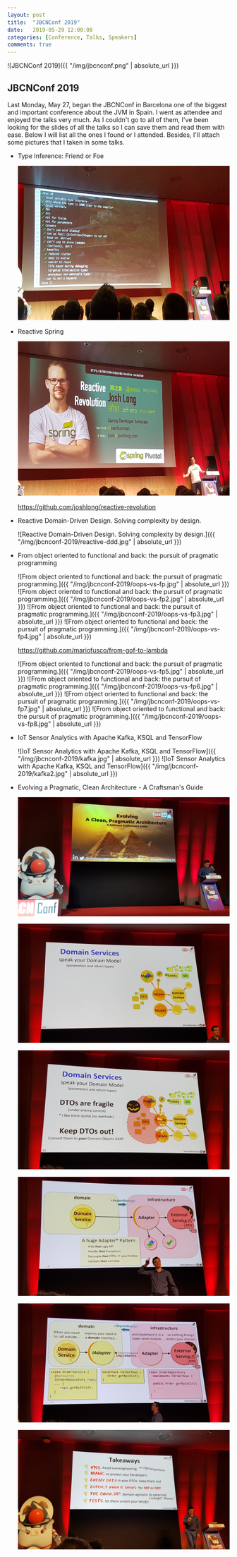 ```yaml
---
layout: post
title:  "JBCNConf 2019"
date:   2019-05-29 12:00:00
categories: [Conference, Talks, Speakers]
comments: true
---
```


![JBCNConf 2019]({{ "/img/jbcnconf.png" | absolute_url }})

## JBCNConf 2019

Last Monday, May 27, began the JBCNConf in Barcelona one of the biggest and important conference about the JVM in Spain.
I went as attendee and enjoyed the talks very much. 
As I couldn't go to all of them, I've been looking for the slides of all the talks so I can save them and read them with ease.
Below I will list all the ones I found or I attended.
Besides, I'll attach some pictures that I taken in some talks.

* Type Inference: Friend or Foe 

	<img src="/img/jbcnconf-2019/type-inference.jpg" alt="Type Inference: Friend or Foe" width="500" height="350">

* Reactive Spring

	<img src="/img/jbcnconf-2019/reactive-java.jpg" alt="Reactive Spring" width="500" height="350">

	https://github.com/joshlong/reactive-revolution

* Reactive Domain-Driven Design. Solving complexity by design.

	![Reactive Domain-Driven Design. Solving complexity by design.]({{ "/img/jbcnconf-2019/reactive-ddd.jpg" | absolute_url }})

* From object oriented to functional and back: the pursuit of pragmatic programming 

	![From object oriented to functional and back: the pursuit of pragmatic programming.]({{ "/img/jbcnconf-2019/oops-vs-fp.jpg" | absolute_url }})
	![From object oriented to functional and back: the pursuit of pragmatic programming.]({{ "/img/jbcnconf-2019/oops-vs-fp2.jpg" | absolute_url }})
	![From object oriented to functional and back: the pursuit of pragmatic programming.]({{ "/img/jbcnconf-2019/oops-vs-fp3.jpg" | absolute_url }})
	![From object oriented to functional and back: the pursuit of pragmatic programming.]({{ "/img/jbcnconf-2019/oops-vs-fp4.jpg" | absolute_url }})

	https://github.com/mariofusco/from-gof-to-lambda

	![From object oriented to functional and back: the pursuit of pragmatic programming.]({{ "/img/jbcnconf-2019/oops-vs-fp5.jpg" | absolute_url }})
	![From object oriented to functional and back: the pursuit of pragmatic programming.]({{ "/img/jbcnconf-2019/oops-vs-fp6.jpg" | absolute_url }})
	![From object oriented to functional and back: the pursuit of pragmatic programming.]({{ "/img/jbcnconf-2019/oops-vs-fp7.jpg" | absolute_url }})
	![From object oriented to functional and back: the pursuit of pragmatic programming.]({{ "/img/jbcnconf-2019/oops-vs-fp8.jpg" | absolute_url }})

* IoT Sensor Analytics with Apache Kafka, KSQL and TensorFlow

  	![IoT Sensor Analytics with Apache Kafka, KSQL and TensorFlow]({{ "/img/jbcnconf-2019/kafka.jpg" | absolute_url }})
  	![IoT Sensor Analytics with Apache Kafka, KSQL and TensorFlow]({{ "/img/jbcnconf-2019/kafka2.jpg" | absolute_url }})

* Evolving a Pragmatic, Clean Architecture - A Craftsman's Guide

	![Evolving a Pragmatic, Clean Architecture - A Craftsman's Guide](/img/jbcnconf-2019/clean-architecture.jpg)

	![Evolving a Pragmatic, Clean Architecture - A Craftsman's Guide](/img/jbcnconf-2019/clean-architecture2.jpg)

	![Evolving a Pragmatic, Clean Architecture - A Craftsman's Guide](/img/jbcnconf-2019/clean-architecture3.jpg)

	![Evolving a Pragmatic, Clean Architecture - A Craftsman's Guide](/img/jbcnconf-2019/clean-architecture4.jpg)

	![Evolving a Pragmatic, Clean Architecture - A Craftsman's Guide](/img/jbcnconf-2019/clean-architecture5.jpg)

	![Evolving a Pragmatic, Clean Architecture - A Craftsman's Guide](/img/jbcnconf-2019/clean-architecture6.jpg)




